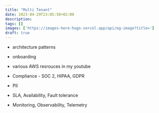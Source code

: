 ```yaml
---
title: "Multi Tenant"
date: 2023-04-29T23:05:50+02:00
description: 
tags: []
images: ['https://images-here-hugo.vercel.app/api/og-image?title=']
draft: true
---
```


- architecture patterns

- onboarding

- various AWS resrouces in my youtube

- Compliance - SOC 2, HIPAA, GDPR

- PII

- SLA, Availability, Fault tolerance

- Monitoring, Observability, Telemetry